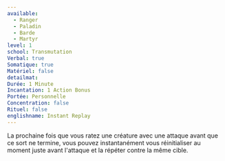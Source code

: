 ```yaml
---
available:
  - Ranger
  - Paladin
  - Barde
  - Martyr
level: 1
school: Transmutation
Verbal: true
Somatique: true
Matériel: false
detailmat: 
Durée: 1 Minute
Incantation: 1 Action Bonus
Portée: Personnelle
Concentration: false
Rituel: false
englishname: Instant Replay
---
```

La prochaine fois que vous ratez une créature avec une attaque avant que ce sort ne termine, vous pouvez instantanément vous réinitialiser au moment juste avant l'attaque et la répéter contre la même cible.
